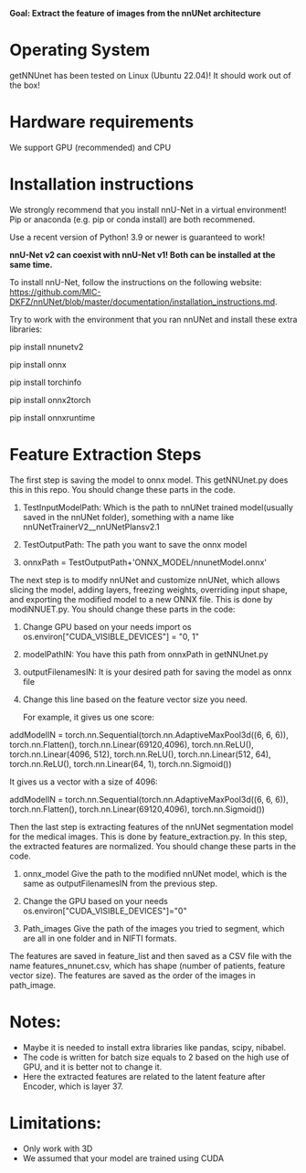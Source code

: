 **Goal: Extract the feature of images from the nnUNet architecture**

# Operating System
getNNUnet has been tested on Linux (Ubuntu 22.04)! It should work out of the box!

# Hardware requirements
We support GPU (recommended) and CPU

# Installation instructions
We strongly recommend that you install nnU-Net in a virtual environment! Pip or anaconda (e.g. pip or conda install) are both recommened.

Use a recent version of Python! 3.9 or newer is guaranteed to work!

**nnU-Net v2 can coexist with nnU-Net v1! Both can be installed at the same time.**

To install nnU-Net, follow the instructions on the following website: https://github.com/MIC-DKFZ/nnUNet/blob/master/documentation/installation_instructions.md.

Try to work with the environment that you ran nnUNet and install these extra libraries:

pip install nnunetv2 

pip install onnx 

pip install torchinfo 

pip install onnx2torch 

pip install onnxruntime 

# Feature Extraction Steps
The first step is saving the model to onnx model. This getNNUnet.py does this in this repo. You should change these parts in the code.

1) TestInputModelPath:
Which is the path to nnUNet trained model(usually saved in the nnUNet folder), something with a name like nnUNetTrainerV2__nnUNetPlansv2.1

2) TestOutputPath:
The path you want to save the onnx model

3) onnxPath = TestOutputPath+'ONNX_MODEL/nnunetModel.onnx' 

The next step is to modify nnUNet and customize nnUNet, which allows slicing the model, adding layers, freezing weights, overriding input shape, and exporting the modified model to a new ONNX file. This is done by modiNNUET.py. You should change these parts in the code:

1) Change GPU based on your needs
import os
os.environ["CUDA_VISIBLE_DEVICES"] = "0, 1"

2) modelPathIN:
You have this path from onnxPath in getNNUnet.py

3) outputFilenamesIN:
It is your desired path for saving the model as onnx file

4) Change this line based on the feature vector size you need.
   
   For example, it gives us one score:
   
addModelIN = torch.nn.Sequential(torch.nn.AdaptiveMaxPool3d((6, 6, 6)), torch.nn.Flatten(), torch.nn.Linear(69120,4096), torch.nn.ReLU(), torch.nn.Linear(4096, 512), torch.nn.ReLU(), torch.nn.Linear(512, 64), torch.nn.ReLU(), torch.nn.Linear(64, 1), torch.nn.Sigmoid())

It gives us a vector with a size of 4096:

addModelIN = torch.nn.Sequential(torch.nn.AdaptiveMaxPool3d((6, 6, 6)), torch.nn.Flatten(), torch.nn.Linear(69120,4096), torch.nn.Sigmoid())

Then the last step is extracting features of the nnUNet segmentation model for the medical images. This is done by feature_extraction.py. In this step, the extracted features are normalized. You should change these parts in the code.

1) onnx_model 
Give the path to the modified nnUNet model, which is the same as outputFilenamesIN from the previous step.

2) Change the GPU based on your needs
os.environ["CUDA_VISIBLE_DEVICES"]="0"

3) Path_images
Give the path of the images you tried to segment, which are all in one folder and in NIFTI formats.

The features are saved in feature_list and then saved as a CSV file with the name features_nnunet.csv, which has shape (number of patients, feature vector size). The features are saved as the order of the images in path_image.

# Notes:
* Maybe it is needed to install extra libraries like pandas, scipy, nibabel.
* The code is written for batch size equals to 2 based on the high use of GPU, and it is better not to change it. 
* Here the extracted features are related to the latent feature after Encoder, which is layer 37.

# Limitations:

* Only work with 3D 
* We assumed that your model are trained using CUDA

